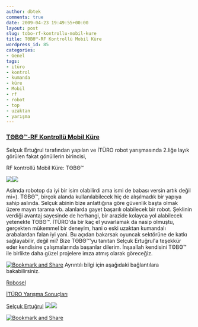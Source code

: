 ```yaml
---
author: dbtek
comments: true
date: 2009-04-23 19:49:55+00:00
layout: post
slug: tobo-rf-kontrollu-mobil-kure
title: TΘBΘ™-RF Kontrollü Mobil Küre
wordpress_id: 85
categories:
- Genel
tags:
- itüro
- kontrol
- kumanda
- küre
- Mobil
- rf
- robot
- top
- uzaktan
- yarışma
---
```


### [TΘBΘ™-RF Kontrollü Mobil Küre](http://idemirbilek.blogspot.com/2009/04/tb-rf-kontrollu-mobil-kure.html)


Selçuk Ertuğrul tarafından yapılan ve İTÜRO robot yarışmasında 2.liğe layık görülen fakat gönüllerin birincisi,




RF kontrollü Mobil Küre: TΘBΘ™

[![](http://2.bp.blogspot.com/_uOIf_LbcK3M/Ses19wwhjgI/AAAAAAAAAbQ/bPzBIGjwmNM/s400/tobo_rc_knex_ball.jpg)](http://2.bp.blogspot.com/_uOIf_LbcK3M/Ses19wwhjgI/AAAAAAAAAbQ/bPzBIGjwmNM/s400/tobo_rc_knex_ball.jpg)[![](http://3.bp.blogspot.com/_uOIf_LbcK3M/Seo0j6ePBpI/AAAAAAAAAa4/sno91iCHZ-I/s400/180420092521b.jpg)](http://3.bp.blogspot.com/_uOIf_LbcK3M/Seo0j6ePBpI/AAAAAAAAAa4/sno91iCHZ-I/s400/180420092521b.jpg)

Aslında robotop da iyi bir isim olabilirdi ama ismi de babası versin artık değil mi=). TΘBΘ™, birçok alanda kullanılabilecek hiç de alışılmadık bir yapıya sahip aslında. Selçuk abinin bize anlattığına göre güvenlik başta olmak üzere mayın tarama vb. alanlarda gayet başarılı olabilecek bir robot. Şeklinin verdiği avantaj sayesinde de herhangi, bir arazide kolayca yol alabilecek yetenekte TΘBΘ™. İTÜRO'da bir kaç el yuvarlamak da nasip olmuştu, gerçekten mükemmel bir deneyim, hani o eski uzaktan kumandalı arabalardan falan iyi yani. Bu açıdan bakarsak oyuncak sektörüne de katkı sağlayabilir, değil mi? Bize TΘBΘ™'yu tanıtan Selçuk Ertuğrul'a teşekkür eder kendisine çalışmalarında başarılar dilerim. İnşaallah kendisini TΘBΘ™ ile birlikte daha güzel projelere imza atmış olarak göreceğiz.



[![Bookmark and Share](http://s7.addthis.com/static/btn/lg-share-en.gif)](http://www.addthis.com/bookmark.php?v=20) Ayrıntılı bilgi için aşağıdaki bağlantılara bakabilirsiniz.  [](http://robosel.blogspot.com/)

[Robosel](http://robosel.blogspot.com/)

[İTÜRO Yarışma Sonuçları](http://www.ituro.itu.edu.tr/sonucDefault.aspx) [](http://selcuklum.blogspot.com/)

[Selçuk Ertuğrul](http://selcuklum.blogspot.com/) [![](http://www.ituro.itu.edu.tr/ituro2009-2.png)](http://www.ituro.org/)[![](http://1.bp.blogspot.com/_uOIf_LbcK3M/ScYn0afHHSI/AAAAAAAAAYg/8mZMSnGvCG8/S1600-R/robosel150.png)](http://robosel.blogspot.com/)




[![Bookmark and Share](http://s7.addthis.com/static/btn/lg-share-en.gif)](http://www.addthis.com/bookmark.php?v=20)


